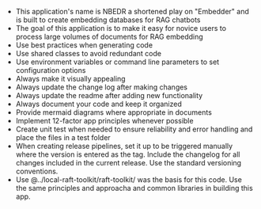 - This application's name is NBEDR a shortened play on "Embedder" and is built to create embedding databases for RAG chatbots
- The goal of this application is to make it easy for novice users to process large volumes of documents for RAG embedding
- Use best practices when generating code
- Use shared classes to avoid redundant code
- Use environment variables or command line parameters to set configuration options
- Always make it visually appealing
- Always update the change log after making changes
- Always update the readme after adding new functionality
- Always document your code and keep it organized
- Provide mermaid diagrams where appropriate in documents
- Implement 12-factor app principles whenever possible
- Create unit test when needed to ensure reliability and error handling and place the files in a test folder
- When creating release pipelines, set it up to be triggered manually where the version is entered as the tag. Include the changelog for all changes included in the current release. Use the standard versioning conventions.
- Use @../local-raft-toolkit/raft-toolkit/ was the basis for this code. Use the same principles and approacha and common libraries in building this app.